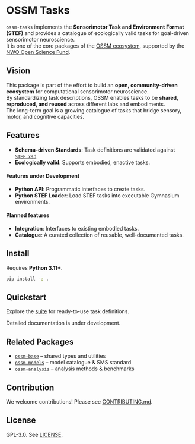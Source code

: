 # OSSM Tasks

`ossm-tasks` implements the **Sensorimotor Task and Environment Format (STEF)** and provides a catalogue of ecologically valid tasks for goal-driven sensorimotor neuroscience.  
It is one of the core packages of the [OSSM ecosystem](https://github.com/ossm-team), supported by the [NWO Open Science Fund](https://www.nwo.nl/en/researchprogrammes/open-science/open-science-fund).

## Vision

This package is part of the effort to build an **open, community-driven ecosystem** for computational sensorimotor neuroscience.  
By standardizing task descriptions, OSSM enables tasks to be **shared, reproduced, and reused** across different labs and embodiments.  
The long-term goal is a growing catalogue of tasks that bridge sensory, motor, and cognitive capacities.

## Features

- **Schema-driven Standards**: Task definitions are validated against [`STEF.xsd`](./STEF.xsd).  
- **Ecologically valid**: Supports embodied, enactive tasks.

#### Features under Development

- **Python API**: Programmatic interfaces to create tasks.
- **Python STEF Loader**: Load STEF tasks into executable Gymnasium environments.

#### Planned features

- **Integration**: Interfaces to existing embodied tasks.
- **Catalogue**: A curated collection of reusable, well-documented tasks.  

## Install

Requires **Python 3.11+**.

```bash
pip install -e .
```

## Quickstart

Explore the [suite](./ossm-tasks/suite/) for ready-to-use task definitions.

Detailed documentation is under development.

## Related Packages

- [`ossm-base`](https://github.com/ossm-team/ossm-base) – shared types and utilities  
- [`ossm-models`](https://github.com/ossm-team/ossm-models) – model catalogue & SMS standard  
- [`ossm-analysis`](https://github.com/ossm-team/ossm-analysis) – analysis methods & benchmarks  

## Contribution

We welcome contributions! Please see [CONTRIBUTING.md](CONTRIBUTING.md).  

## License

GPL-3.0. See [LICENSE](./LICENSE).
